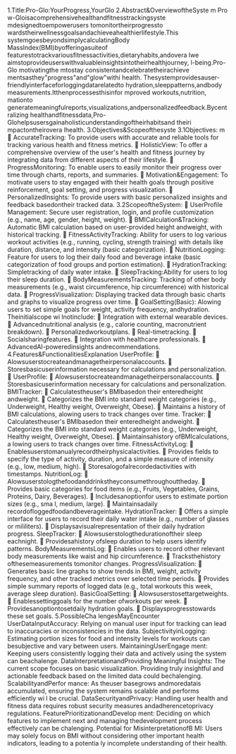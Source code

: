 1.Title:Pro-Glo:YourProgress,YourGlo
 2.Abstract&OverviewoftheSyste
 m
 Pro
 w-Gloisacomprehensivehealthandfitnesstrackingsyste
 mdesignedtoempowerusers
 tomonitortheirprogressto
 wardstheirwellnessgoalsandachieveahealthierlifestyle.This
 systemgoesbeyondsimplycalculatingBody
 MassIndex(BMI)byofferingasuiteof
 featurestotrackvariousfitnessactivities,dietaryhabits,andovera
 lwe
 aimstoprovideuserswithvaluableinsightsintotheirhealthjourney,
 l-being.Pro-Glo
 motivatingthe
 mtostay
 consistentandcelebratetheirachieve
 mentsasthey"progress"and"glow"withi
 health.
 Thesystemprovidesauser-friendlyinterfaceforloggingdatarelatedto
 hydration,sleeppatterns,andbody
 measurements.Itthenprocessesthisinfor
 mproved
 workouts,nutrition,
 mationto
 generatemeaningfulreports,visualizations,andpersonalizedfeedback.Bycentralizing
 healthandfitnessdata,Pro-Glohelpsusersgainaholisticunderstandingoftheirhabitsand
 theiri
 mpactontheirovera
 lhealth.
 3.Objectives&Scopeofthesyste
 3.1Objectives:
 m
  AccurateTracking: To provide users with accurate and reliable tools for tracking
 various health and fitness metrics.
  HolisticView: To offer a comprehensive overview of the user's health and fitness
 journey by integrating data from different aspects of their lifestyle.
  ProgressMonitoring: To enable users to easily monitor their progress over time
 through charts, reports, and summaries.
  Motivation&Engagement: To motivate users to stay engaged with their health goals
 through positive reinforcement, goal setting, and progress visualization.
  PersonalizedInsights: To provide users with basic personalized insights and feedback
 basedontheir tracked data.
 3.2ScopeoftheSystem:

 UserProfile
 Management: Secure user registration, login, and profile customization
 (e.g., name, age, gender, height, weight).
  BMICalculation&Tracking: Automatic BMI calculation based on user-provided height
 andweight, with historical tracking.
  FitnessActivityTracking: Ability for users to log various workout activities (e.g.,
 running, cycling, strength training) with details like duration, distance, and intensity
 (basic categorization).
  NutritionLogging: Feature for users to log their daily food and beverage intake (basic
 categorization of food groups and portion estimation).
  HydrationTracking: Simpletracking of daily water intake.
  SleepTracking:Ability for users to log their sleep duration.
  BodyMeasurementsTracking: Tracking of other body measurements (e.g., waist
 circumference, hip circumference) with historical data.
  ProgressVisualization: Displaying tracked data through basic charts and graphs to
 visualize progress over time.
  GoalSetting(Basic): Alowing users to set simple goals for weight, activity frequency,
 andhydration.
 Theinitialscope
 wi
 lnotinclude:
  Integration with external wearable devices.
  Advancednutritional analysis (e.g., calorie counting, macronutrient breakdown).
  Personalizedworkoutplans.
  Real-timetracking.
  Socialsharingfeatures.
  Integration with healthcare professionals.
  AdvancedAI-poweredinsights andrecommendations.
 4.Features&FunctionalitiesExplanation
UserProfile:
  Alowsuserstocreateandmanagetheirpersonalaccounts.
  Storesbasicuserinformation necessary for calculations and personalization.
  UserProfile:
  Alowsuserstocreateandmanagetheirpersonalaccounts.
  Storesbasicuserinformation necessary for calculations and personalization.
 BMITracker:
  Calculatestheuser's BMIbasedon their enteredheight andweight.
  Categorizes the BMI into standard weight categories (e.g., Underweight, Healthy
 weight, Overweight, Obese).
  Maintains a history of BMI calculations, alowing users to track changes over time.
 Tracker:
  Calculatestheuser's BMIbasedon their enteredheight andweight.
  Categorizes the BMI into standard weight categories (e.g., Underweight, Healthy
 weight, Overweight, Obese).
  Maintainsahistory ofBMIcalculations, a lowing users to track changes over time.
 FitnessActivityLog:
  Enablesuserstomanualyrecordtheirphysicalactivities.
  Provides fields to specify the type of activity, duration, and a simple measure of
 intensity (e.g., low, medium, high).
  Storesalogofalrecordedactivities with timestamps.
 NutritionLog:
  Alowsuserstologthefoodanddrinkstheyconsumethroughouttheday.
  Provides basic categories for food items (e.g., Fruits, Vegetables, Grains, Proteins,
 Dairy, Beverages).
 Includesanoptionfor users to estimate portion sizes (e.g., sma l, medium, large).
  Maintainsadaily recordofloggedfoodandbeverageintake.
 HydrationTracker:
  Offers a simple interface for users to record their daily water intake (e.g., number of
 glasses or mililiters).
  Displaysavisualrepresentation of their daily hydration progress.
 SleepTracker:
  Alowsuserstologthedurationoftheir sleep eachnight.
  Providesahistory ofsleep duration to help users identify patterns.
 BodyMeasurementsLog:
  Enables users to record other relevant body measurements like waist and hip
 circumference.
  Tracksthehistory ofthesemeasurements tomonitor changes.
 ProgressVisualization:
  Generates basic line graphs to show trends in BMI, weight, activity frequency, and
 other tracked metrics over selected time periods.
  Provides simple summary reports of logged data (e.g., total workouts this week,
 average sleep duration).
 BasicGoalSetting:
  Alowsuserstosettargetweights.
  Enablessettinggoals for the number ofworkouts per week.
  Providesanoptiontosetdaily hydration goals.
  Displaysprogresstowards these set goals.
 5.PossibleCha
 lengesMayEncounter
UserDataInputAccuracy: Relying on manual user input for tracking can lead to inaccuracies
 or inconsistencies in the data.
 SubjectivityinLogging: Estimating portion sizes for food and intensity levels for workouts can
 besubjective and vary between users.
 MaintainingUserEngage
 ment: Keeping users consistently logging their data and actively
 using the system can beachalenge.
 DataInterpretationandProviding
 Meaningful Insights: The current scope focuses on basic
 visualization. Providing truly insightful and actionable feedback based on the limited data
 could bechalenging.
 ScalabilityandPerfor
 mance: As theuser basegrows andmoredatais accumulated, ensuring
 the system remains scalable and performs efficiently wi l be crucial.
 DataSecurityandPrivacy: Handling user health and fitness data requires robust security
 measures andadherencetoprivacy regulations.
 FeaturePrioritizationandDevelop
 ment: Deciding on which features to implement next and
 managing thedevelopment process effectively can be chalenging.
 Potential for
 MisinterpretationofB
 MI: Users may solely focus on BMI without considering
 other important health indicators, leading to a potentia ly incomplete understanding of their
 health.
